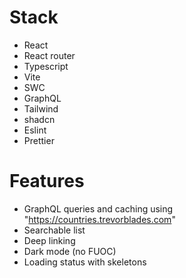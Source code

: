 # Stack

- React
- React router
- Typescript
- Vite
- SWC
- GraphQL
- Tailwind
- shadcn
- Eslint
- Prettier

# Features

- GraphQL queries and caching using "https://countries.trevorblades.com"
- Searchable list
- Deep linking
- Dark mode (no FUOC)
- Loading status with skeletons
